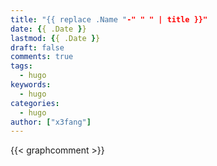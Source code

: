 ```yaml
---
title: "{{ replace .Name "-" " " | title }}"
date: {{ .Date }}
lastmod: {{ .Date }}
draft: false
comments: true
tags:
  - hugo
keywords:
  - hugo
categories:
  - hugo
author: ["x3fang"]
---
```


{{< graphcomment >}}
